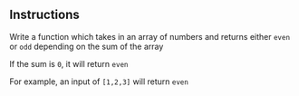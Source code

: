 ## Instructions

Write a function which takes in an array of numbers and returns either `even` or `odd` depending on the sum of the array

If the sum is `0`, it will return `even`

For example, an input of `[1,2,3]` will return `even`

